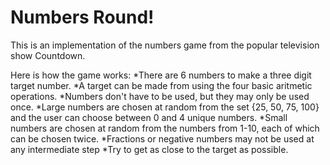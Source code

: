 # Numbers Round!

This is an implementation of the numbers game from the popular television show Countdown.

Here is how the game works: 
*There are 6 numbers to make a three digit target number.
*A target can be made from using the four basic aritmetic operations.
*Numbers don't have to be used, but they may only be used once.
*Large numbers are chosen at random from the set {25, 50, 75, 100} and the user can choose between 0 and 4 unique numbers.
*Small numbers are chosen at random from the numbers from 1-10, each of which can be chosen twice.
*Fractions or negative numbers may not be used at any intermediate step
*Try to get as close to the target as possible.
